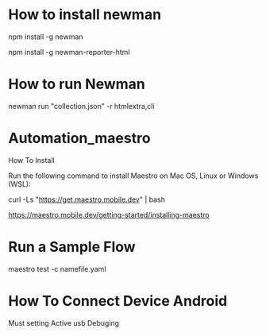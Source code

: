 
# How to install newman

npm install -g newman

npm install -g newman-reporter-html

# How to run Newman

newman run "collection.json" -r htmlextra,cli


# Automation_maestro

How To Install

Run the following command to install Maestro on Mac OS, Linux or Windows (WSL):

curl -Ls "https://get.maestro.mobile.dev" | bash

https://maestro.mobile.dev/getting-started/installing-maestro

# Run a Sample Flow

maestro test -c namefile.yaml

# How To Connect Device Android

Must setting Active usb Debuging






